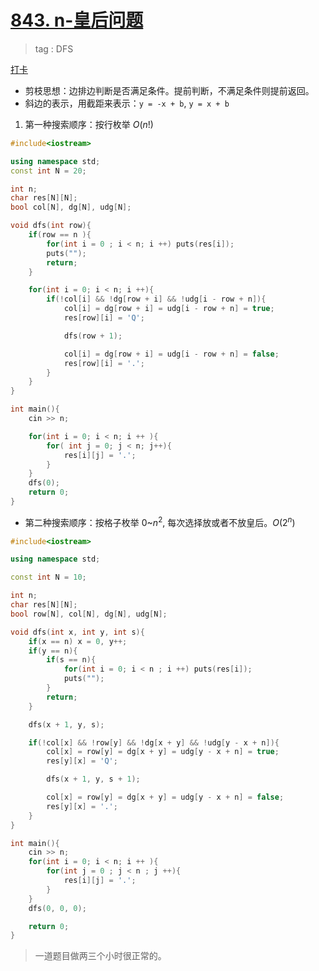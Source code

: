 # [843. n-皇后问题](https://www.acwing.com/problem/content/845/)

> tag : DFS

[打卡](https://www.acwing.com/activity/content/problem/content/906/1/)

- 剪枝思想：边排边判断是否满足条件。提前判断，不满足条件则提前返回。
- 斜边的表示，用截距来表示：`y = -x + b`, `y = x + b`

1. 第一种搜索顺序：按行枚举 $O(n!)$

```c++
#include<iostream>

using namespace std;
const int N = 20;

int n;
char res[N][N];
bool col[N], dg[N], udg[N];

void dfs(int row){
    if(row == n ){
        for(int i = 0 ; i < n; i ++) puts(res[i]);
        puts("");
        return;
    }

    for(int i = 0; i < n; i ++){
        if(!col[i] && !dg[row + i] && !udg[i - row + n]){
            col[i] = dg[row + i] = udg[i - row + n] = true;
            res[row][i] = 'Q';

            dfs(row + 1);

            col[i] = dg[row + i] = udg[i - row + n] = false;
            res[row][i] = '.';
        }
    }
}

int main(){
    cin >> n;

    for(int i = 0; i < n; i ++ ){
        for( int j = 0; j < n; j++){
            res[i][j] = '.';
        }
    }
    dfs(0);
    return 0;
}
```

- 第二种搜索顺序：按格子枚举 0~$n^2$, 每次选择放或者不放皇后。$O(2^n)$

```c++
#include<iostream>

using namespace std;

const int N = 10;

int n;
char res[N][N];
bool row[N], col[N], dg[N], udg[N];

void dfs(int x, int y, int s){
    if(x == n) x = 0, y++;
    if(y == n){
        if(s == n){
            for(int i = 0; i < n ; i ++) puts(res[i]);
            puts("");
        }
        return;
    }

    dfs(x + 1, y, s);

    if(!col[x] && !row[y] && !dg[x + y] && !udg[y - x + n]){
        col[x] = row[y] = dg[x + y] = udg[y - x + n] = true;
        res[y][x] = 'Q';

        dfs(x + 1, y, s + 1);

        col[x] = row[y] = dg[x + y] = udg[y - x + n] = false;
        res[y][x] = '.';
    }
}

int main(){
    cin >> n;
    for(int i = 0; i < n; i ++ ){
        for(int j = 0 ; j < n ; j ++){
            res[i][j] = '.';
        }
    }
    dfs(0, 0, 0);

    return 0;
}
```

> 一道题目做两三个小时很正常的。
